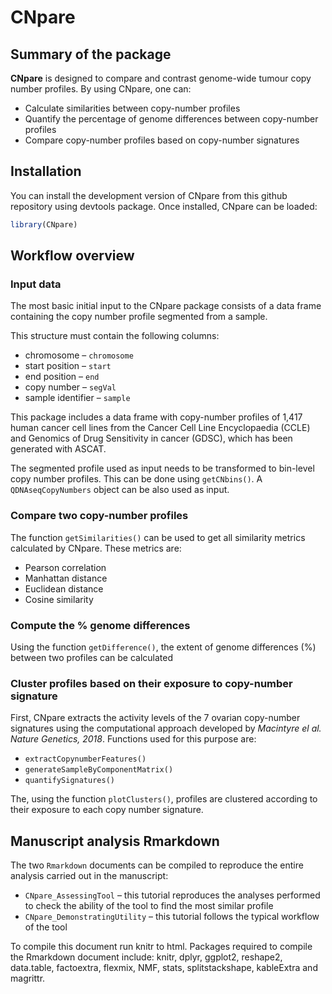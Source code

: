 
<!-- README.md is generated from README.Rmd. Please edit that file -->

# CNpare

## Summary of the package

**CNpare** is designed to compare and contrast genome-wide tumour copy
number profiles. By using CNpare, one can:

-   Calculate similarities between copy-number profiles
-   Quantify the percentage of genome differences between copy-number
    profiles
-   Compare copy-number profiles based on copy-number signatures

## Installation

You can install the development version of CNpare from this github
repository using devtools package. Once installed, CNpare can be loaded:

``` r
library(CNpare)
```

## Workflow overview

### Input data

The most basic initial input to the CNpare package consists of a data
frame containing the copy number profile segmented from a sample.

This structure must contain the following columns:

-   chromosome – `chromosome`
-   start position – `start`
-   end position – `end`
-   copy number – `segVal`
-   sample identifier – `sample`

This package includes a data frame with copy-number profiles of 1,417
human cancer cell lines from the Cancer Cell Line Encyclopaedia (CCLE)
and Genomics of Drug Sensitivity in cancer (GDSC), which has been
generated with ASCAT.

The segmented profile used as input needs to be transformed to bin-level
copy number profiles. This can be done using `getCNbins()`. A
`QDNAseqCopyNumbers` object can be also used as input.

### Compare two copy-number profiles

The function `getSimilarities()` can be used to get all similarity
metrics calculated by CNpare. These metrics are:

-   Pearson correlation
-   Manhattan distance
-   Euclidean distance
-   Cosine similarity

### Compute the % genome differences

Using the function `getDifference()`, the extent of genome differences
(%) between two profiles can be calculated

### Cluster profiles based on their exposure to copy-number signature

First, CNpare extracts the activity levels of the 7 ovarian copy-number
signatures using the computational approach developed by *Macintyre el
al. Nature Genetics, 2018*. Functions used for this purpose are:

-   `extractCopynumberFeatures()`
-   `generateSampleByComponentMatrix()`
-   `quantifySignatures()`

The, using the function `plotClusters()`, profiles are clustered
according to their exposure to each copy number signature.

## Manuscript analysis Rmarkdown

The two `Rmarkdown` documents can be compiled to reproduce the entire
analysis carried out in the manuscript:

-   `CNpare_AssessingTool` – this tutorial reproduces the analyses
    performed to check the ability of the tool to find the most similar
    profile
-   `CNpare_DemonstratingUtility` – this tutorial follows the typical
    workflow of the tool

To compile this document run knitr to html. Packages required to compile
the Rmarkdown document include: knitr, dplyr, ggplot2, reshape2,
data.table, factoextra, flexmix, NMF, stats, splitstackshape, kableExtra
and magrittr.

